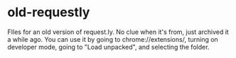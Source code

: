 # old-requestly
FIles for an old version of request.ly. No clue when it's from, just archived it a while ago. You can use it by going to chrome://extensions/, turning on developer mode, going to "Load unpacked", and selecting the folder.
